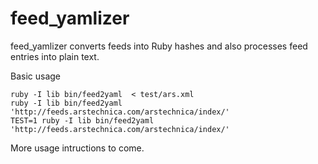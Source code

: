 # feed_yamlizer

feed_yamlizer converts feeds into Ruby hashes and also processes feed entries
into plain text.

Basic usage

    ruby -I lib bin/feed2yaml  < test/ars.xml 
    ruby -I lib bin/feed2yaml 'http://feeds.arstechnica.com/arstechnica/index/'  
    TEST=1 ruby -I lib bin/feed2yaml 'http://feeds.arstechnica.com/arstechnica/index/'

More usage intructions to come.
